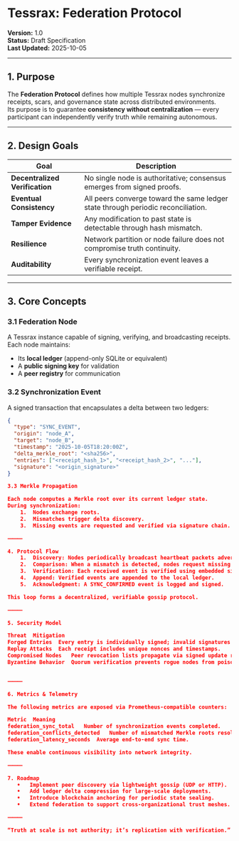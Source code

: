 # Tessrax: Federation Protocol

**Version:** 1.0  
**Status:** Draft Specification  
**Last Updated:** 2025-10-05  

---

## 1. Purpose

The **Federation Protocol** defines how multiple Tessrax nodes synchronize receipts, scars, and governance state across distributed environments.  
Its purpose is to guarantee **consistency without centralization** — every participant can independently verify truth while remaining autonomous.

---

## 2. Design Goals

| Goal | Description |
|------|--------------|
| **Decentralized Verification** | No single node is authoritative; consensus emerges from signed proofs. |
| **Eventual Consistency** | All peers converge toward the same ledger state through periodic reconciliation. |
| **Tamper Evidence** | Any modification to past state is detectable through hash mismatch. |
| **Resilience** | Network partition or node failure does not compromise truth continuity. |
| **Auditability** | Every synchronization event leaves a verifiable receipt. |

---

## 3. Core Concepts

### 3.1 Federation Node

A Tessrax instance capable of signing, verifying, and broadcasting receipts.  
Each node maintains:

- Its **local ledger** (append-only SQLite or equivalent)  
- A **public signing key** for validation  
- A **peer registry** for communication  

### 3.2 Synchronization Event

A signed transaction that encapsulates a delta between two ledgers:

```json
{
  "type": "SYNC_EVENT",
  "origin": "node_A",
  "target": "node_B",
  "timestamp": "2025-10-05T18:20:00Z",
  "delta_merkle_root": "<sha256>",
  "entries": ["<receipt_hash_1>", "<receipt_hash_2>", "..."],
  "signature": "<origin_signature>"
}

3.3 Merkle Propagation

Each node computes a Merkle root over its current ledger state.
During synchronization:
	1.	Nodes exchange roots.
	2.	Mismatches trigger delta discovery.
	3.	Missing events are requested and verified via signature chain.

⸻

4. Protocol Flow
	1.	Discovery: Nodes periodically broadcast heartbeat packets advertising their ledger height and Merkle root.
	2.	Comparison: When a mismatch is detected, nodes request missing receipts.
	3.	Verification: Each received event is verified using embedded signatures.
	4.	Append: Verified events are appended to the local ledger.
	5.	Acknowledgment: A SYNC_CONFIRMED event is logged and signed.

This loop forms a decentralized, verifiable gossip protocol.

⸻

5. Security Model

Threat	Mitigation
Forged Entries	Every entry is individually signed; invalid signatures are rejected.
Replay Attacks	Each receipt includes unique nonces and timestamps.
Compromised Nodes	Peer revocation lists propagate via signed update receipts.
Byzantine Behavior	Quorum verification prevents rogue nodes from poisoning consensus.


⸻

6. Metrics & Telemetry

The following metrics are exposed via Prometheus-compatible counters:

Metric	Meaning
federation_sync_total	Number of synchronization events completed.
federation_conflicts_detected	Number of mismatched Merkle roots resolved.
federation_latency_seconds	Average end-to-end sync time.

These enable continuous visibility into network integrity.

⸻

7. Roadmap
   •   Implement peer discovery via lightweight gossip (UDP or HTTP).
   •   Add ledger delta compression for large-scale deployments.
   •   Introduce blockchain anchoring for periodic state sealing.
   •   Extend federation to support cross-organizational trust meshes.

⸻

“Truth at scale is not authority; it’s replication with verification.”
